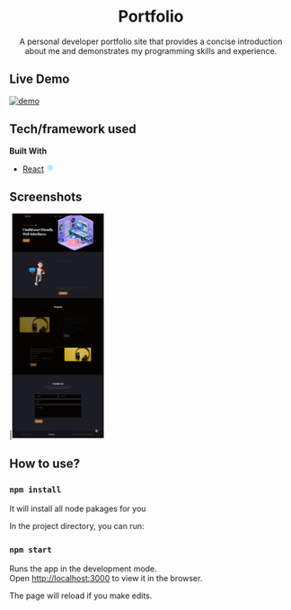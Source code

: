 <h1 align="center"><strong>Portfolio</strong></h1>
<p align="center">A personal developer portfolio site that provides a concise introduction about me and demonstrates my programming skills and experience.
</p>

## Live Demo

[![demo](https://img.shields.io/badge/demo-Hit_Me-orange)](https://pushkarthakur.dev/)

## Tech/framework used

<b>Built With</b>

- [React](https://reactjs.org/) <code><img height="15" src="https://raw.githubusercontent.com/github/explore/80688e429a7d4ef2fca1e82350fe8e3517d3494d/topics/react/react.png"></code>

## Screenshots

|<img src="preview.png" height="400em"/>

## How to use?

### `npm install`

It will install all node pakages for you

In the project directory, you can run:

### `npm start`

Runs the app in the development mode.<br />
Open [http://localhost:3000](http://localhost:3000) to view it in the browser.

The page will reload if you make edits.<br />
